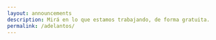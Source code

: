 ```yaml
---
layout: announcements
description: Mirá en lo que estamos trabajando, de forma gratuita.
permalink: /adelantos/
---
```

